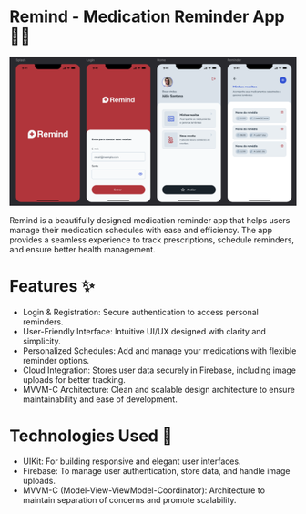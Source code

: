 # Remind - Medication Reminder App 📱💊
![App Screenshot](screen.png)


Remind is a beautifully designed medication reminder app that helps users manage their medication schedules with ease and efficiency. The app provides a seamless experience to track prescriptions, schedule reminders, and ensure better health management.

# Features ✨

- Login & Registration: Secure authentication to access personal reminders.
- User-Friendly Interface: Intuitive UI/UX designed with clarity and simplicity.
- Personalized Schedules: Add and manage your medications with flexible reminder options.
- Cloud Integration: Stores user data securely in Firebase, including image uploads for better tracking.
- MVVM-C Architecture: Clean and scalable design architecture to ensure maintainability and ease of development.

# Technologies Used 🚀

- UIKit: For building responsive and elegant user interfaces.
- Firebase: To manage user authentication, store data, and handle image uploads.
- MVVM-C (Model-View-ViewModel-Coordinator): Architecture to maintain separation of concerns and promote scalability.
